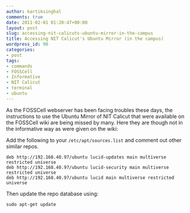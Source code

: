 ```yaml
---
author: kartiksinghal
comments: true
date: 2011-02-01 01:20:47+00:00
layout: post
slug: accessing-nit-calicuts-ubuntu-mirror-in-the-campus
title: Accessing NIT Calicut's Ubuntu Mirror (in the campus)
wordpress_id: 90
categories:
- post
tags:
- commands
- FOSSCell
- Informative
- NIT Calicut
- terminal
- ubuntu
---
```


As the FOSSCell webserver has been facing troubles these days, the instructions to use the Ubuntu Mirror of NIT Calicut that were available on the FOSSCell wiki are being missed by many. Here they are though not in the informative way as were given on the wiki:

Add the following to your `/etc/apt/sources.list` and comment out other similar repos.

```
deb http://192.168.40.97/ubuntu lucid-updates main multiverse restricted universe
deb http://192.168.40.97/ubuntu lucid-security main multiverse restricted universe
deb http://192.168.40.97/ubuntu lucid main multiverse restricted universe
```

Then update the repo database using:
```
sudo apt-get update
```

